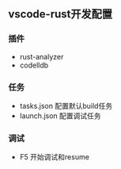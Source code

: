 ## vscode-rust开发配置

### 插件

- rust-analyzer
- codelldb

### 任务

- tasks.json 配置默认build任务
- launch.json 配置调试任务

### 调试

- F5 开始调试和resume